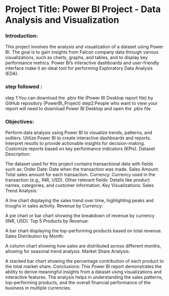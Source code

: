 # Project Title: Power BI Project - Data Analysis and Visualization
### Introduction:
This project involves the analysis and visualization of a dataset using Power BI. The goal is to gain insights from Falcon company  data through various visualizations, such as charts, graphs,
and tables, and to display key performance metrics. Power BI’s interactive dashboards and user-friendly interface make it an ideal tool for performing Exploratory Data Analysis (EDA).


### step followed :
  step 1:You can download the  .pbix file (Power BI Desktop report file) by GitHub repository (PowerBI_Project)
  step2:People who want to view your report will need to download Power BI Desktop and open the .pbix file.

### Objectives:
Perform data analysis using Power BI to visualize trends, patterns, and outliers.
Utilize Power BI to create interactive dashboards and reports.
Interpret results to provide actionable insights for decision-making.
Customize reports based on key performance indicators (KPIs).
Dataset Description:

The dataset used for this project contains transactional data with fields such as:
Order Date: Date when the transaction was made.
Sales Amount: Total sales amount for each transaction.
Currency: Currency used in the transaction (e.g., INR, USD).
Other relevant fields: Details like product names, categories, and customer information.
Key Visualizations:
Sales Trend Analysis:

A line chart displaying the sales trend over time, highlighting peaks and troughs in sales activity.
Revenue by Currency:

A pie chart or bar chart showing the breakdown of revenue by currency (INR, USD).
Top 5 Products by Revenue:

A bar chart displaying the top-performing products based on total revenue.
Sales Distribution by Month:

A column chart showing how sales are distributed across different months, allowing for seasonal trend analysis.
Market Share Analysis:

A stacked bar chart showing the percentage contribution of each product to the total market share.
Conclusions:
This Power BI report demonstrates the ability to derive meaningful insights from a dataset using visualizations and interactive features. 
The analysis helps in understanding the sales patterns, top-performing products, and the overall financial performance of the business in multiple currencies.
